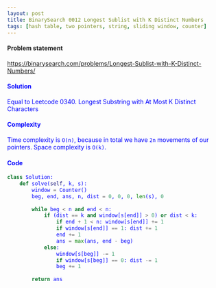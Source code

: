 ```yaml
---
layout: post
title: BinarySearch 0012 Longest Sublist with K Distinct Numbers
tags: [hash table, two pointers, string, sliding window, counter]
---
```


#### Problem statement

<a href="https://binarysearch.com/problems/Longest-Sublist-with-K-Distinct-Numbers/"> <font color = blue>https://binarysearch.com/problems/Longest-Sublist-with-K-Distinct-Numbers/

#### Solution
Equal to Leetcode 0340. Longest Substring with At Most K Distinct Characters

#### Complexity
Time complexity is `O(n)`, because in total we have `2n` movements of our pointers. Space complexity is `O(k)`.

#### Code
```python
class Solution:
    def solve(self, k, s):
        window = Counter()
        beg, end, ans, n, dist = 0, 0, 0, len(s), 0
        
        while beg < n and end < n:
            if (dist == k and window[s[end]] > 0) or dist < k:
                if end + 1 < n: window[s[end]] += 1
                if window[s[end]] == 1: dist += 1
                end += 1
                ans = max(ans, end - beg)
            else:
                window[s[beg]] -= 1
                if window[s[beg]] == 0: dist -= 1
                beg += 1
        
        return ans  
```